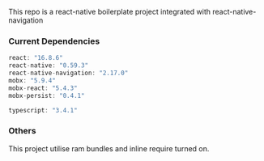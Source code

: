 This repo is a react-native boilerplate project integrated with react-native-navigation

### Current Dependencies
```js
react: "16.8.6"
react-native: "0.59.3"
react-native-navigation: "2.17.0"
mobx: "5.9.4"
mobx-react: "5.4.3"
mobx-persist: "0.4.1"

typescript: "3.4.1"
```

### Others
This project utilise ram bundles and inline require turned on. 
